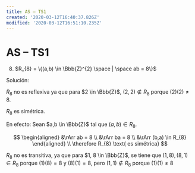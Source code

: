 ```yaml
---
title: AS – TS1
created: '2020-03-12T16:40:37.826Z'
modified: '2020-03-12T16:51:10.235Z'
---
```


# AS – TS1

8. $R_{8} = \{(a,b) \in \Bbb{Z}^{2} \space | \space ab = 8\}$

Solución:

$R_{8}$ no es reflexiva ya que para $2 \in \Bbb{Z}$, $(2,2) \notin R_{8}$ porque $(2)(2) \not = 8$.

$R_{8}$ es simétrica.

En efecto: Sean $a,b \in \Bbb{Z}$ tal que $(a,b) \in R_{8}$.

$$
\begin{aligned}
&\rArr ab = 8 \\
&\rArr ba = 8 \\
&\rArr (b,a) \in R_{8} 
\end{aligned} \\
\therefore R_{8} \text{ es simétrica}
$$

$R_{8}$ no es transitiva, ya que para $1, 8 \in \Bbb{Z}$, se tiene que $(1,8),(8,1) \in R_{8}$ porque $(1)(8) = 8$ y $(8)(1) = 8$, pero $(1,1) \notin R_{8}$ porque $(1)(1) \not = 8$
